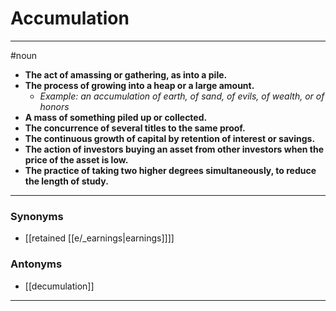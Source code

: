 # Accumulation
---
#noun
- **The act of amassing or gathering, as into a pile.**
- **The process of growing into a heap or a large amount.**
	- _Example: an accumulation of earth, of sand, of evils, of wealth, or of honors_
- **A mass of something piled up or collected.**
- **The concurrence of several titles to the same proof.**
- **The continuous growth of capital by retention of interest or savings.**
- **The action of investors buying an asset from other investors when the price of the asset is low.**
- **The practice of taking two higher degrees simultaneously, to reduce the length of study.**
---
### Synonyms
- [[retained [[e/_earnings|earnings]]]]
### Antonyms
- [[decumulation]]
---
